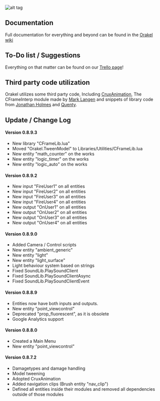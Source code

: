 ![alt tag](http://puu.sh/gmAS2/7fe266107d.png)

## Documentation

Full documentation for everything and beyond can be found in the [Orakel wiki](https://github.com/RicochetSoftware/Orakel/wiki/Introduction)

## To-Do list / Suggestions

Everything on that matter can be found on our [Trello page](https://trello.com/b/848sAYmT/orakel)!

## Third party code utilization

Orakel utilizes some third party code, Including [CruxAnimation](https://github.com/wes-BAN/crux-animation), The CFrameInterp module made by [Mark Langen](https://github.com/stravant)
and snippets of library code from [Jonathan Holmes](https://github.com/Vorlias) and [Quenty](https://github.com/Quenty).


## Update / Change Log


#### Version 0.8.9.3
- New library "CFrameLib.lua"
- Moved "Orakel.TweenModel" to Libraries/Utilities/CFrameLib.lua
- New entity "math_counter" on the works
- New entity "logic_timer" on the works
- New entity "logic_auto" on the works

#### Version 0.8.9.2

- New input "FireUser1" on all entities
- New input "FireUser2" on all entities
- New input "FireUser3" on all entities
- New input "FireUser4" on all entities
- New output "OnUser1" on all entities
- New output "OnUser2" on all entities
- New output "OnUser3" on all entities
- New output "OnUser4" on all entities

#### Version 0.8.9.0

- Added Camera / Control scripts
- New entity "ambient_generic"
- New entity "light"
- New entity "light_surface"
- Light behaviour system based on strings
- Fixed SoundLib.PlaySoundClient
- Fixed SoundLib.PlaySoundClientAsync
- Fixed SoundLib.PlaySoundClientEvent

#### Version 0.8.8.9

- Entities now have both inputs and outputs.
- New entity "point_viewcontrol"
- Deprecated "prop_fluorescent", as it is obsolete
- Google Analytics support

#### Version 0.8.8.0

- Created a Main Menu
- New entity "point_viewcontrol"

#### Version 0.8.7.2

- Damagetypes and damage handling
- Model tweening
- Adopted CruxAnimation
- Added navigation clips (Brush entity "nav_clip")
- Defined all entities inside their modules and removed all dependencies outside of those modules